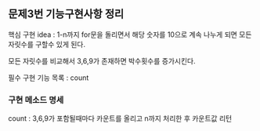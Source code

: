 ## 문제3번 기능구현사항 정리

핵심 구현 idea :  1-n까지 for문을 돌리면서 해당 숫자를 10으로 계속 나누게 되면 모든 자릿수를 구할수 있게 된다.

모든 자릿수를 비교해서 3,6,9가 존재하면 박수횟수를 증가시킨다.

필수 구현 기능 목록 : count

### 구현 메소드 명세

count : 3,6,9가 포함될때마다 카운트를 올리고 n까지 처리한 후 카운트값 리턴 
